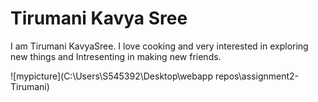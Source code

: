# Tirumani Kavya Sree
I am Tirumani KavyaSree. I love cooking and very interested in exploring new things and Intresenting in making new friends.


![mypicture](C:\Users\S545392\Desktop\webapp repos\assignment2-Tirumani)
